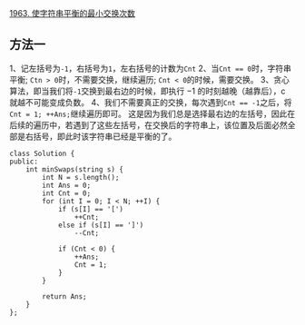 
[1963. 使字符串平衡的最小交换次数](https://leetcode.cn/problems/minimum-number-of-swaps-to-make-the-string-balanced/description/)

## 方法一
1、记左括号为`-1`，右括号为`1`，左右括号的计数为`Cnt`
2、当`Cnt == 0`时，字符串平衡; `Ctn > 0`时，不需要交换，继续遍历; `Cnt < 0`的时候，需要交换。
3、贪心算法，即当我们将`-1`交换到最右边的时候，即执行 −1 的时刻越晚（越靠后），c 就越不可能变成负数。
4、我们不需要真正的交换，每次遇到`Cnt == -1`之后，将`Cnt = 1; ++Ans;`继续遍历即可。
这是因为我们总是选择最右边的左括号，因此在后续的遍历中，若遇到了这些左括号，在交换后的字符串上，该位置及后面必然全部是右括号，即此时该字符串已经是平衡的了。

```
class Solution {
public:
    int minSwaps(string s) {
        int N = s.length();
        int Ans = 0;
        int Cnt = 0;
        for (int I = 0; I < N; ++I) {
            if (s[I] == '[')
                ++Cnt;
            else if (s[I] == ']')
                --Cnt;
            
            if (Cnt < 0) {
                ++Ans;
                Cnt = 1;
            }
        }

        return Ans;
    }
};
```
